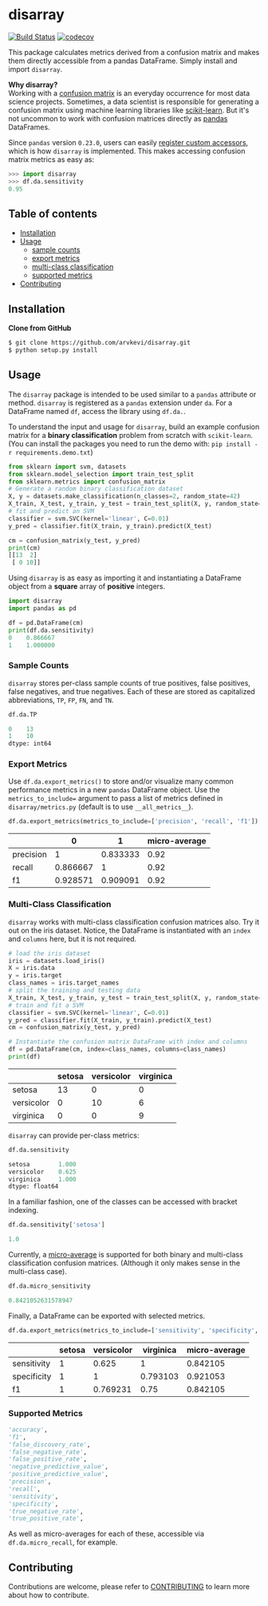 # disarray
[![Build Status](https://travis-ci.com/arvkevi/disarray.svg?branch=master)](https://travis-ci.com/arvkevi/disarray)
[![codecov](https://codecov.io/gh/arvkevi/disarray/branch/master/graph/badge.svg)](https://codecov.io/gh/arvkevi/disarray)

This package calculates metrics derived from a confusion matrix and makes them directly accessible from a pandas 
DataFrame. Simply install and import `disarray`. 

**Why disarray?**  
Working with a [confusion matrix](https://en.wikipedia.org/wiki/Confusion_matrix) is an everyday occurrence for most 
data science projects. Sometimes, a data scientist is responsible for generating a confusion matrix using machine 
learning libraries like [scikit-learn](https://scikit-learn.org/stable/). But it's not uncommon to work with confusion 
matrices directly as [pandas](https://pandas.pydata.org/) DataFrames. 
 
Since `pandas` version `0.23.0`, users can easily
[register custom accessors](https://pandas.pydata.org/pandas-docs/stable/development/extending.html#extending-pandas),
 which is how `disarray` is implemented. This makes accessing confusion matrix metrics as easy as:  
 ```python
>>> import disarray
>>> df.da.sensitivity
0.95
```

## Table of contents
- [Installation](#installation)
- [Usage](#usage)
    * [sample counts](#sample-counts)
    * [export metrics](#export-metrics)
    * [multi-class classification](#multi-class-classification)
    * [supported metrics](#supported-metrics)
- [Contributing](#contributing)

## Installation
**Clone from GitHub**
```bash
$ git clone https://github.com/arvkevi/disarray.git
$ python setup.py install
```

## Usage
The `disarray` package is intended to be used similar to a `pandas` attribute or method. `disarray` is registered as 
a `pandas` extension under `da`. For a DataFrame named `df`, access the library using `df.da.`.

To understand the input and usage for `disarray`, build an example confusion matrix for a **binary classification**
 problem from scratch with `scikit-learn`.   
(You can install the packages you need to run the demo with: `pip install -r requirements.demo.txt`)

```python
from sklearn import svm, datasets
from sklearn.model_selection import train_test_split
from sklearn.metrics import confusion_matrix
# Generate a random binary classification dataset
X, y = datasets.make_classification(n_classes=2, random_state=42)
X_train, X_test, y_train, y_test = train_test_split(X, y, random_state=42)
# fit and predict an SVM
classifier = svm.SVC(kernel='linear', C=0.01)
y_pred = classifier.fit(X_train, y_train).predict(X_test)

cm = confusion_matrix(y_test, y_pred)
print(cm)
[[13  2]
 [ 0 10]]
```

Using `disarray` is as easy as importing it and instantiating a DataFrame object from a **square** array of **positive** 
integers.

```python
import disarray
import pandas as pd

df = pd.DataFrame(cm)
print(df.da.sensitivity)
0    0.866667
1    1.000000
```

### Sample Counts
`disarray` stores per-class sample counts of true positives, false positives, false negatives, and true negatives. 
Each of these are stored as capitalized abbreviations, `TP`, `FP`, `FN`, and `TN`.

```python
df.da.TP
```
```python
0    13
1    10
dtype: int64
```

### Export Metrics
Use `df.da.export_metrics()` to store and/or visualize many common performance metrics in a new `pandas` DataFrame 
object. Use the `metrics_to_include=` argument to pass a list of metrics defined in `disarray/metrics.py` (default is 
to use `__all_metrics__`).

```python
df.da.export_metrics(metrics_to_include=['precision', 'recall', 'f1'])
```
|           |        0 |        1 |   micro-average |
|-----------|----------|----------|-----------------|
| precision | 1        | 0.833333 |            0.92 |
| recall    | 0.866667 | 1        |            0.92 |
| f1        | 0.928571 | 0.909091 |            0.92 |



### Multi-Class Classification
`disarray` works with multi-class classification confusion matrices also. Try it out on the iris dataset. Notice, the
 DataFrame is instantiated with an `index` and `columns` here, but it is not required.

```python
# load the iris dataset
iris = datasets.load_iris()
X = iris.data
y = iris.target
class_names = iris.target_names
# split the training and testing data
X_train, X_test, y_train, y_test = train_test_split(X, y, random_state=0)
# train and fit a SVM
classifier = svm.SVC(kernel='linear', C=0.01)
y_pred = classifier.fit(X_train, y_train).predict(X_test)
cm = confusion_matrix(y_test, y_pred)

# Instantiate the confusion matrix DataFrame with index and columns
df = pd.DataFrame(cm, index=class_names, columns=class_names)
print(df)
```
|            |   setosa |   versicolor |   virginica |
|------------|----------|--------------|-------------|
| setosa     |       13 |            0 |           0 |
| versicolor |        0 |           10 |           6 |
| virginica  |        0 |            0 |           9 |

`disarray` can provide per-class metrics:

```python
df.da.sensitivity
```
```python
setosa        1.000
versicolor    0.625
virginica     1.000
dtype: float64
```
In a familiar fashion, one of the classes can be accessed with bracket indexing.

```python
df.da.sensitivity['setosa']
```
```python
1.0
```
Currently, a [micro-average](https://datascience.stackexchange.com/a/24051/16855) is supported for both binary and
 multi-class classification confusion matrices. (Although it only makes sense in the multi-class case).
```python
df.da.micro_sensitivity
```
```python
0.8421052631578947
```
Finally, a DataFrame can be exported with selected metrics.
```python
df.da.export_metrics(metrics_to_include=['sensitivity', 'specificity', 'f1'])
```

|             |   setosa |   versicolor |   virginica |   micro-average |
|-------------|----------|--------------|-------------|-----------------|
| sensitivity |        1 |     0.625    |    1        |        0.842105 |
| specificity |        1 |     1        |    0.793103 |        0.921053 |
| f1          |        1 |     0.769231 |    0.75     |        0.842105 |

### Supported Metrics
```python
'accuracy',
'f1',
'false_discovery_rate',
'false_negative_rate',
'false_positive_rate',
'negative_predictive_value',
'positive_predictive_value',
'precision',
'recall',
'sensitivity',
'specificity',
'true_negative_rate',
'true_positive_rate',
```
As well as micro-averages for each of these, accessible via `df.da.micro_recall`, for example.

## Contributing

Contributions are welcome, please refer to [CONTRIBUTING](https://github.com/arvkevi/disarray/blob/master/CONTRIBUTING.md) 
to learn more about how to contribute.
